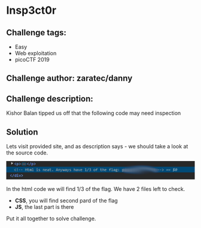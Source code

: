 # Insp3ct0r
## Challenge tags:
- Easy
- Web exploitation
- picoCTF 2019

## Challenge author: zaratec/danny
## Challenge description:
Kishor Balan tipped us off that the following code may need inspection

## Solution
Lets visit provided site, and as description says - we should take a look at the source code.

![image missing?](./content/Insp3ct0r_01.png)

In the html code we will find 1/3 of the flag. We have 2 files left to check.
 - **CSS**, you will find second pard of the flag
 - **JS**, the last part is there

Put it all together to solve challenge.
